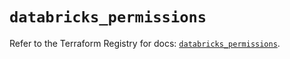 # `databricks_permissions`

Refer to the Terraform Registry for docs: [`databricks_permissions`](https://registry.terraform.io/providers/databricks/databricks/1.58.0/docs/resources/permissions).
